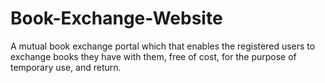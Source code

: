 # Book-Exchange-Website
A mutual book exchange portal which that enables the registered users to exchange books they have with them, free of cost, for the purpose of temporary use, and  return. 
